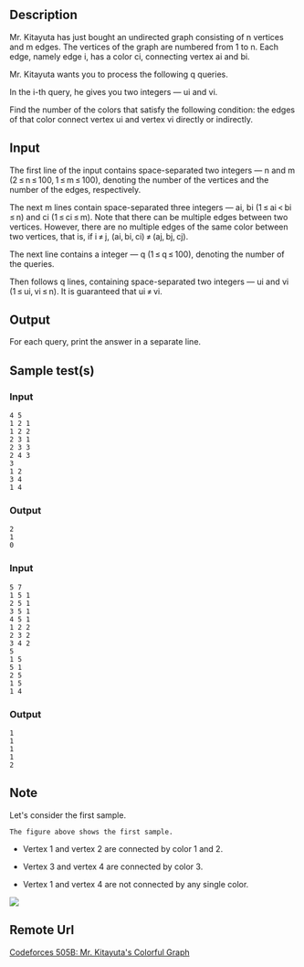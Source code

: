 ## Description
Mr. Kitayuta has just bought an undirected graph consisting of n vertices and m edges. The vertices of the graph are numbered from 1 to n. Each edge, namely edge i, has a color ci, connecting vertex ai and bi.

Mr. Kitayuta wants you to process the following q queries.

In the i-th query, he gives you two integers — ui and vi.

Find the number of the colors that satisfy the following condition: the edges of that color connect vertex ui and vertex vi directly or indirectly.

## Input
The first line of the input contains space-separated two integers — n and m (2 ≤ n ≤ 100, 1 ≤ m ≤ 100), denoting the number of the vertices and the number of the edges, respectively.

The next m lines contain space-separated three integers — ai, bi (1 ≤ ai < bi ≤ n) and ci (1 ≤ ci ≤ m). Note that there can be multiple edges between two vertices. However, there are no multiple edges of the same color between two vertices, that is, if i ≠ j, (ai, bi, ci) ≠ (aj, bj, cj).

The next line contains a integer — q (1 ≤ q ≤ 100), denoting the number of the queries.

Then follows q lines, containing space-separated two integers — ui and vi (1 ≤ ui, vi ≤ n). It is guaranteed that ui ≠ vi.

## Output
For each query, print the answer in a separate line.

## Sample test(s)

### Input
```
4 5
1 2 1
1 2 2
2 3 1
2 3 3
2 4 3
3
1 2
3 4
1 4
```

### Output
```
2
1
0
```

### Input
```
5 7
1 5 1
2 5 1
3 5 1
4 5 1
1 2 2
2 3 2
3 4 2
5
1 5
5 1
2 5
1 5
1 4
```

### Output
```
1
1
1
1
2
```

## Note
Let's consider the first sample.

    The figure above shows the first sample.

* Vertex 1 and vertex 2 are connected by color 1 and 2.

* Vertex 3 and vertex 4 are connected by color 3.

* Vertex 1 and vertex 4 are not connected by any single color.

<img class="tex-graphics" src="http://espresso.codeforces.com/d61cb1423342776f2295bc90083a0a84f5a70c56.png">

## Remote Url
[Codeforces 505B: Mr. Kitayuta's Colorful Graph](http://codeforces.com/problemset/problem/505/B)
